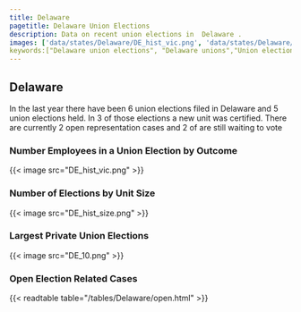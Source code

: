 ```yaml
---
title: Delaware
pagetitle: Delaware Union Elections
description: Data on recent union elections in  Delaware .
images: ['data/states/Delaware/DE_hist_vic.png', 'data/states/Delaware/DE_hist_size.png', 'data/states/Delaware/DE_10.png']
keywords:["Delaware union elections", "Delaware unions","Union elections"]
---
```

##  Delaware

In the last year there have been 6 union elections filed in Delaware and 5 union elections held. In 3 of those elections a new unit was certified. There are currently 2 open representation cases and 2 of are still waiting to vote

### Number Employees in a Union Election by Outcome
{{< image src="DE_hist_vic.png" >}}

### Number of Elections by Unit Size
{{< image src="DE_hist_size.png" >}}

### Largest Private Union Elections
{{< image src="DE_10.png" >}}

### Open Election Related Cases
{{< readtable table="/tables/Delaware/open.html" >}}

